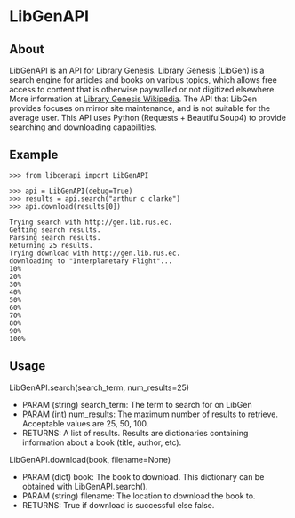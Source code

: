 # LibGenAPI

## About

LibGenAPI is an API for Library Genesis. Library Genesis (LibGen) is a search engine for articles and books on various topics, which allows free access to content that is otherwise paywalled or not digitized elsewhere. More information at [Library Genesis Wikipedia](https://en.wikipedia.org/wiki/Library_Genesis). The API that LibGen provides focuses on mirror site maintenance, and is not suitable for the average user. This API uses Python (Requests + BeautifulSoup4) to provide searching and downloading capabilities.

## Example

```
>>> from libgenapi import LibGenAPI

>>> api = LibGenAPI(debug=True)
>>> results = api.search("arthur c clarke")
>>> api.download(results[0])

Trying search with http://gen.lib.rus.ec.
Getting search results.
Parsing search results.
Returning 25 results.
Trying download with http://gen.lib.rus.ec.
downloading to "Interplanetary Flight"...
10%
20%
30%
40%
50%
60%
70%
80%
90%
100%
```

## Usage

LibGenAPI.search(search_term, num_results=25)

- PARAM (string) search_term: The term to search for on LibGen
- PARAM (int) num_results: The maximum number of results to retrieve. Acceptable values are 25, 50, 100.
- RETURNS: A list of results. Results are dictionaries containing information about a book (title, author, etc). 

LibGenAPI.download(book, filename=None)

- PARAM (dict) book: The book to download. This dictionary can be obtained with LibGenAPI.search().
- PARAM (string) filename: The location to download the book to.
- RETURNS: True if download is successful else false.

